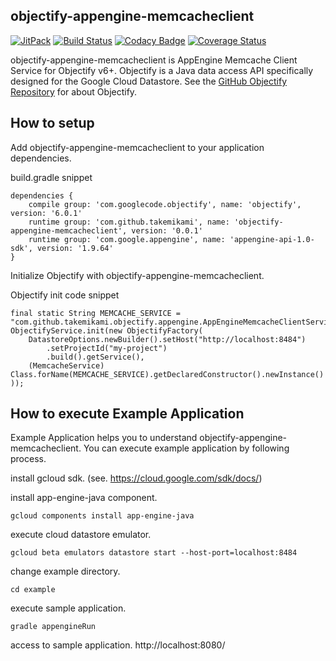 objectify-appengine-memcacheclient
----

[![JitPack](https://jitpack.io/v/takemikami/objectify-appengine-memcacheclient.svg)](https://jitpack.io/#takemikami/objectify-appengine-memcacheclient)
[![Build Status](https://travis-ci.com/takemikami/objectify-appengine-memcacheclient.svg?branch=master)](https://travis-ci.com/takemikami/objectify-appengine-memcacheclient)
[![Codacy Badge](https://api.codacy.com/project/badge/Grade/e7ca8b4b11d44b30987979b0511e31ac)](https://www.codacy.com/app/takemikami/objectify-appengine-memcacheclient?utm_source=github.com&amp;utm_medium=referral&amp;utm_content=takemikami/objectify-appengine-memcacheclient&amp;utm_campaign=Badge_Grade)
[![Coverage Status](https://coveralls.io/repos/github/takemikami/objectify-appengine-memcacheclient/badge.svg?branch=master)](https://coveralls.io/github/takemikami/objectify-appengine-memcacheclient?branch=master)

objectify-appengine-memcacheclient is AppEngine Memcache Client Service for Objectify v6+.
Objectify is a Java data access API specifically designed for the Google Cloud Datastore.
See the [GitHub Objectify Repository](https://github.com/objectify/objectify) for about Objectify.

## How to setup

Add objectify-appengine-memcacheclient to your application dependencies.

build.gradle snippet

```
dependencies {
    compile group: 'com.googlecode.objectify', name: 'objectify', version: '6.0.1'
    runtime group: 'com.github.takemikami', name: 'objectify-appengine-memcacheclient', version: '0.0.1'
    runtime group: 'com.google.appengine', name: 'appengine-api-1.0-sdk', version: '1.9.64'
}
```

Initialize Objectify with objectify-appengine-memcacheclient.

Objectify init code snippet

```
final static String MEMCACHE_SERVICE = "com.github.takemikami.objectify.appengine.AppEngineMemcacheClientService";
ObjectifyService.init(new ObjectifyFactory(
    DatastoreOptions.newBuilder().setHost("http://localhost:8484")
        .setProjectId("my-project")
        .build().getService(),
    (MemcacheService) Class.forName(MEMCACHE_SERVICE).getDeclaredConstructor().newInstance()
));
```


## How to execute Example Application

Example Application helps you to understand objectify-appengine-memcacheclient.
You can execute example application by following process.

install gcloud sdk. (see. https://cloud.google.com/sdk/docs/)

install app-engine-java component.

```
gcloud components install app-engine-java
```

execute cloud datastore emulator.

```
gcloud beta emulators datastore start --host-port=localhost:8484
```

change example directory.

```
cd example
```

execute sample application.

```
gradle appengineRun
```

access to sample application. http://localhost:8080/
 
